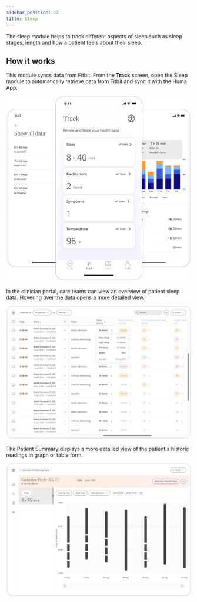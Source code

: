 ```yaml
---
sidebar_position: 12
title: Sleep
---
```


The sleep module helps to track different aspects of sleep such as sleep stages, length and how a patient feels about their sleep.

## How it works

This module syncs data from Fitbit. From the **Track** screen, open the Sleep module to automatically retrieve data from Fitbit and sync it with the Huma App.

![Sleep](./assets/Sleep01.png)

In the clinician portal, care teams can view an overview of patient sleep data. Hovering over the data opens a more detailed view.

![Sleep](./assets/Sleep02.png)

The Patient Summary displays a more detailed view of the patient's historic readings in graph or table form.

![Sleep](./assets/Sleep03.png)

